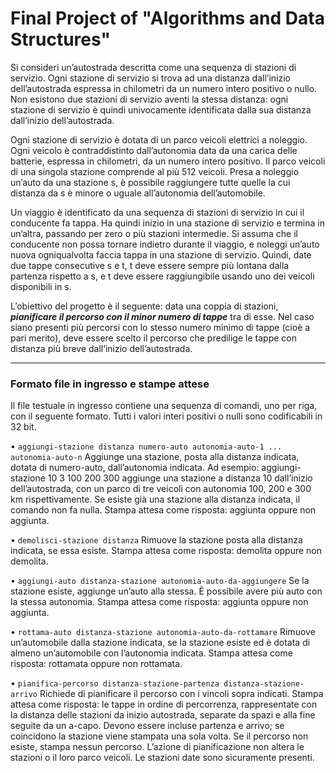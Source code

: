 # Final Project of "Algorithms and Data Structures"

Si consideri un’autostrada descritta come una sequenza di stazioni di servizio. Ogni stazione di servizio si trova
ad una distanza dall’inizio dell’autostrada espressa in chilometri da un numero intero positivo o nullo. Non esistono
due stazioni di servizio aventi la stessa distanza: ogni stazione di servizio è quindi univocamente identificata dalla
sua distanza dall’inizio dell’autostrada.

Ogni stazione di servizio è dotata di un parco veicoli elettrici a noleggio.    
Ogni veicolo è contraddistinto dall’autonomia data da una carica delle batterie, espressa in chilometri, da un numero intero positivo.
Il parco veicoli di una singola stazione comprende al più 512 veicoli. Presa a noleggio un’auto da una stazione s, è possibile
raggiungere tutte quelle la cui distanza da s è minore o uguale all’autonomia dell’automobile.

Un viaggio è identificato da una sequenza di stazioni di servizio in cui il conducente fa tappa. Ha quindi inizio
in una stazione di servizio e termina in un’altra, passando per zero o più stazioni intermedie. Si assuma che il
conducente non possa tornare indietro durante il viaggio, e noleggi un’auto nuova ogniqualvolta faccia tappa in
una stazione di servizio. Quindi, date due tappe consecutive s e t, t deve essere sempre più lontana dalla partenza
rispetto a s, e t deve essere raggiungibile usando uno dei veicoli disponibili in s.

L’obiettivo del progetto è il seguente: data una coppia di stazioni, **_pianificare il percorso con il minor numero
di tappe_** tra di esse. Nel caso siano presenti più percorsi con lo stesso numero minimo di tappe (cioè a pari merito),
deve essere scelto il percorso che predilige le tappe con distanza più breve dall’inizio dell’autostrada.

---
### Formato file in ingresso e stampe attese

Il file testuale in ingresso contiene una sequenza di comandi, uno per riga, con il seguente formato. Tutti i valori
interi positivi o nulli sono codificabili in 32 bit.

• `aggiungi-stazione distanza numero-auto autonomia-auto-1 ... autonomia-auto-n`
Aggiunge una stazione, posta alla distanza indicata, dotata di numero-auto, dall’autonomia indicata.
Ad esempio:
aggiungi-stazione 10 3 100 200 300
aggiunge una stazione a distanza 10 dall’inizio dell’autostrada, con un parco di tre veicoli con autonomia
100, 200 e 300 km rispettivamente. Se esiste già una stazione alla distanza indicata, il comando non fa nulla.
Stampa attesa come risposta: aggiunta oppure non aggiunta.

• `demolisci-stazione distanza`
Rimuove la stazione posta alla distanza indicata, se essa esiste.
Stampa attesa come risposta: demolita oppure non demolita.

• `aggiungi-auto distanza-stazione autonomia-auto-da-aggiungere`
Se la stazione esiste, aggiunge un’auto alla stessa. È possibile avere più auto con la stessa autonomia.
Stampa attesa come risposta: aggiunta oppure non aggiunta.

• `rottama-auto distanza-stazione autonomia-auto-da-rottamare`
Rimuove un’automobile dalla stazione indicata, se la stazione esiste ed è dotata di almeno un’automobile
con l’autonomia indicata.
Stampa attesa come risposta: rottamata oppure non rottamata.

• `pianifica-percorso distanza-stazione-partenza distanza-stazione-arrivo`
Richiede di pianificare il percorso con i vincoli sopra indicati.
Stampa attesa come risposta: le tappe in ordine di percorrenza, rappresentate con la distanza delle stazioni
da inizio autostrada, separate da spazi e alla fine seguite da un a-capo. Devono essere incluse partenza e
arrivo; se coincidono la stazione viene stampata una sola volta. Se il percorso non esiste, stampa nessun
percorso. L’azione di pianificazione non altera le stazioni o il loro parco veicoli. Le stazioni date sono
sicuramente presenti.